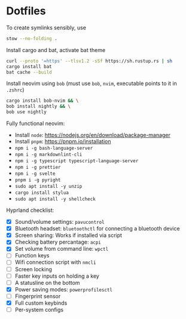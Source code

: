# Dotfiles

To create symlinks sensibly, use

```bash
stow --no-folding .
```

Install cargo and bat, activate bat theme

```bash
curl --proto '=https' --tlsv1.2 -sSf https://sh.rustup.rs | sh
cargo install bat
bat cache --build
```

Install neovim using `bob` (must use `bob`, `nvim`, executable points to it in `.zshrc`)

```bash
cargo install bob-nvim && \
bob install nightly && \
bob use nightly
```

Fully functional neovim:

- Install `node`: https://nodejs.org/en/download/package-manager
- Install `pnpm`: https://pnpm.io/installation
- `npm i -g bash-language-server`
- `npm i -g markdownlint-cli`
- `npm i -g typescript typescript-language-server`
- `npm i -g prettier`
- `npm i -g svelte`
- `pnpm i -g pyright`
- `sudo apt install -y unzip`
- `cargo install stylua`
- `sudo apt install -y shellcheck`


Hyprland checklist:

- [x] Sound/volume settings: `pavucontrol`
- [x] Bluetooth headset: `bluetoothctl` for connecting a bluetooth device
- [x] Screen sharing: Works if installed via script
- [x] Checking battery percantage: `acpi`
- [x] Set volume from command line: `wpctl`
- [ ] Function keys
- [ ] Wifi connection script with `nmcli`
- [ ] Screen locking
- [ ] Faster key inputs on holding a key
- [ ] A statusline on the bottom
- [x] Power saving modes: `powerprofilesctl`
- [ ] Fingerprint sensor
- [x] Full custom keybinds
- [ ] Per-system configs
